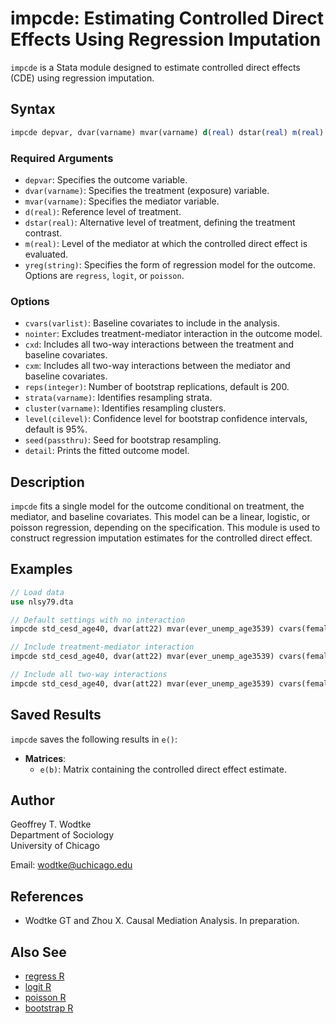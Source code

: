 # impcde: Estimating Controlled Direct Effects Using Regression Imputation

`impcde` is a Stata module designed to estimate controlled direct effects (CDE) using regression imputation.

## Syntax

```stata
impcde depvar, dvar(varname) mvar(varname) d(real) dstar(real) m(real) yreg(string) [options]
```

### Required Arguments

- `depvar`: Specifies the outcome variable.
- `dvar(varname)`: Specifies the treatment (exposure) variable.
- `mvar(varname)`: Specifies the mediator variable.
- `d(real)`: Reference level of treatment.
- `dstar(real)`: Alternative level of treatment, defining the treatment contrast.
- `m(real)`: Level of the mediator at which the controlled direct effect is evaluated.
- `yreg(string)`: Specifies the form of regression model for the outcome. Options are `regress`, `logit`, or `poisson`.

### Options

- `cvars(varlist)`: Baseline covariates to include in the analysis.
- `nointer`: Excludes treatment-mediator interaction in the outcome model.
- `cxd`: Includes all two-way interactions between the treatment and baseline covariates.
- `cxm`: Includes all two-way interactions between the mediator and baseline covariates.
- `reps(integer)`: Number of bootstrap replications, default is 200.
- `strata(varname)`: Identifies resampling strata.
- `cluster(varname)`: Identifies resampling clusters.
- `level(cilevel)`: Confidence level for bootstrap confidence intervals, default is 95%.
- `seed(passthru)`: Seed for bootstrap resampling.
- `detail`: Prints the fitted outcome model.

## Description

`impcde` fits a single model for the outcome conditional on treatment, the mediator, and baseline covariates. This model can be a linear, logistic, or poisson regression, depending on the specification. This module is used to construct regression imputation estimates for the controlled direct effect.

## Examples

```stata
// Load data
use nlsy79.dta

// Default settings with no interaction
impcde std_cesd_age40, dvar(att22) mvar(ever_unemp_age3539) cvars(female black hispan paredu parprof parinc_prank famsize afqt3) d(1) dstar(0) m(0) yreg(regress) nointer reps(1000)

// Include treatment-mediator interaction
impcde std_cesd_age40, dvar(att22) mvar(ever_unemp_age3539) cvars(female black hispan paredu parprof parinc_prank famsize afqt3) d(1) dstar(0) m(0) yreg(regress) reps(1000)

// Include all two-way interactions
impcde std_cesd_age40, dvar(att22) mvar(ever_unemp_age3539) cvars(female black hispan paredu parprof parinc_prank famsize afqt3) d(1) dstar(0) m(0) yreg(regress) cxd reps(1000)
```

## Saved Results

`impcde` saves the following results in `e()`:

- **Matrices**:
  - `e(b)`: Matrix containing the controlled direct effect estimate.

## Author

Geoffrey T. Wodtke  
Department of Sociology  
University of Chicago

Email: [wodtke@uchicago.edu](mailto:wodtke@uchicago.edu)

## References

- Wodtke GT and Zhou X. Causal Mediation Analysis. In preparation.

## Also See

- [regress R](#)
- [logit R](#)
- [poisson R](#)
- [bootstrap R](#)
